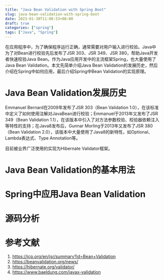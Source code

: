 ```yaml
---
title: "Java Bean Validation with Spring Boot"
slug: java-bean-validation-with-spring-boot
date: 2023-01-30T11:08:53+08:00
draft: true
categories: ["spring"]
tags: ["Java", "Spring"]
---
```


在应用程序中，为了确保程序运行正确，通常需要对用户输入进行校验。Java中为了对Bean进行校验先后发布了JSR 303、JSR 349、JSR 380，帮助Java开发者快速校验Java Bean。作为Java应用开发中的主流框架Spring，也大量使用了Java Bean Validation。本文先简单介绍Java Bean Validation的发展历史，然后介绍在Spring中如何应用，最后介绍Spring中Bean Validation的实现原理。

<!--more-->

# Java Bean Validation发展历史

Emmanuel Bernard在2009年发布了JSR 303（Bean Validation 1.0），在该标准中定义了如何使用注解对JavaBean进行校验；Emmanuel于2013年又发布了JSR 349（Bean Validation 1.1），在该版本中引入了对方法参数校验、校验器依赖注入等特性的支持；在Java8发布后，Gunnar Morling于2013年又发布了JSR 380（Bean Validation 2.0），该版本中大量使用了Java8的新特性，如Optional、Lambda表达式、Type Annotation等。

目前被业界广泛使用的实现为Hibernate Validator框架。

# Java Bean Validation的基本用法

# Spring中应用Java Bean Validation

# 源码分析

# 参考文献

1. https://jcp.org/en/jsr/summary?id=Bean+Validation
2. https://beanvalidation.org/news/
3. https://hibernate.org/validator/
4. https://www.baeldung.com/javax-validation
